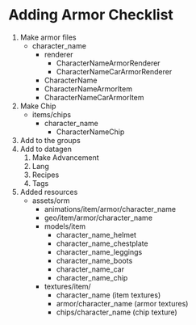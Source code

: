 # Adding Armor Checklist

1. Make armor files
   - character_name
     - renderer
       - CharacterNameArmorRenderer
       - CharacterNameCarArmorRenderer
     - CharacterName
     - CharacterNameArmorItem
     - CharacterNameCarArmorItem
2. Make Chip
   - items/chips
     - character_name
       - CharacterNameChip
3. Add to the groups
4. Add to datagen
   1. Make Advancement
   2. Lang
   3. Recipes
   4. Tags
5. Added resources
   - assets/orm
     - animations/item/armor/character_name
     - geo/item/armor/character_name
     - models/item
       - character_name_helmet
       - character_name_chestplate
       - character_name_leggings
       - character_name_boots
       - character_name_car
       - character_name_chip
     - textures/item/
       - character_name (item textures)
       - armor/character_name (armor textures)
       - chips/character_name (chip texture)